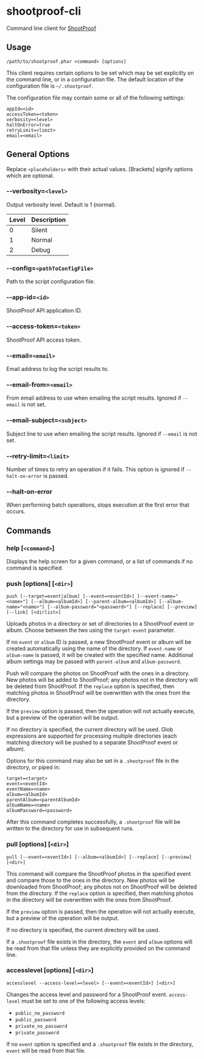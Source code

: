 # shootproof-cli

Command line client for [ShootProof](http://shootproof.com)

## Usage

```/path/to/shootproof.phar <command> [options]```

This client requires certain options to be set which may be set explicitly on the command line, or in a configuration file. The default location of the configuration file is `~/.shootproof`.

The configuration file may contain some or all of the following settings:

```
appId=<id>
accessToken=<token>
verbosity=<level>
haltOnError=true
retryLimit=<limit>
email=<email>
```

## General Options

Replace `<placeholders>` with their actual values. [Brackets] signify options which are optional.

### --verbosity=`<level>`

Output verbosity level. Default is 1 (normal).

Level | Description
------|------------
    0 | Silent
    1 | Normal
    2 | Debug

### --config=`<pathToConfigFile>`

Path to the script configuration file.

### --app-id=`<id>`

ShootProof API application ID.

### --access-token=`<token>`

ShootProof API access token.

### --email=`<email>`

Email address to log the script results to.

### --email-from=`<email>`

From email address to use when emailing the script results. Ignored if `--email` is not set.

### --email-subject=`<subject>`

Subject line to use when emailing the script results. Ignored if `--email` is not set.

### --retry-limit=`<limit>`

Number of times to retry an operation if it fails. This option is ignored if `--halt-on-error` is passed.

### --halt-on-error

When performing batch operations, stops execution at the first error that occurs.

## Commands

### help [`<command>`]

Displays the help screen for a given command, or a list of commands if no command is specified.

### push [options] [`<dir>`]

```push [--target=event|album] [--event=<eventId>] [--event-name="<name>"] [--album=<albumId>] [--parent-album=<albumId>] [--album-name="<name>"] [--album-password="<password>"] [--replace] [--preview] [--link] [<dirlist>]```

Uploads photos in a directory or set of directories to a ShootProof event or album. Choose between the two using the `target-event` parameter.

If no `event` or `album` ID is passed, a new ShootProof event or album will be created automatically using the name of the directory. If `event-name` or `album-name` is passed, it will be created with the specified name. Additional album settings may be passed with `parent-album` and `album-password`.

Push will compare the photos on ShootProof with the ones in a directory. New photos will be added to ShootProof; any photos not in the directory will be deleted from ShootProof. If the `replace` option is specified, then matching photos in ShootProof will be overwritten with the ones from the directory.

If the `preview` option is passed, then the operation will not actually execute, but a preview of the operation will be output.

If no directory is specified, the current directory will be used. Glob expressions are supported for processing multiple directories (each matching directory will be pushed to a separate ShootProof event or album).

Options for this command may also be set in a `.shootproof` file in the directory, or piped in:

```
target=<target>
event=<eventId>
eventName=<name>
album=<albumId>
parentAlbum=<parentAlbumId>
albumName=<name>
albumPassword=<password>
```

After this command completes successfully, a `.shootproof` file will be written to the directory for use in subsequent runs.

### pull [options] [`<dir>`]

```pull [--event=<eventId>] [--album=<albumId>] [--replace] [--preview] [<dir>]```

This command will compare the ShootProof photos in the specified event and compare those to the ones in the directory. New photos will be downloaded from ShootProof; any photos not on ShootProof will be deleted from the directory. If the `replace` option is specified, then matching photos in the directory will be overwritten with the ones from ShootProof.

If the `preview` option is passed, then the operation will not actually execute, but a preview of the operation will be output.

If no directory is specified, the current directory will be used.

If a `.shootproof` file exists in the directory, the `event` and `album` options will be read from that file unless they are explicitly provided on the command line.

### accesslevel [options] [`<dir>`]

```accesslevel --access-level=<level> [--event=<eventId>] [<dir>]```

Changes the access level and password for a ShootProof event. `access-level` must be set to one of the following access levels:

* `public_no_password`
* `public_password`
* `private_no_password`
* `private_password`

If no `event` option is specified and a `.shootproof` file exists in the directory, `event` will be read from that file.
